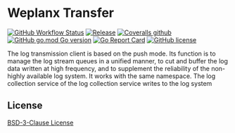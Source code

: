 # Weplanx Transfer

[![GitHub Workflow Status](https://img.shields.io/github/actions/workflow/status/weplanx/transfer/testing.yml?label=testing)](https://github.com/weplanx/transfer/actions/workflows/testing.yml)
[![Release](https://img.shields.io/github/v/release/weplanx/transfer.svg?style=flat-square&include_prereleases)](https://github.com/weplanx/transfer/releases)
[![Coveralls github](https://img.shields.io/coveralls/github/weplanx/transfer.svg?style=flat-square)](https://coveralls.io/github/weplanx/transfer)
[![GitHub go.mod Go version](https://img.shields.io/github/go-mod/go-version/weplanx/transfer?style=flat-square)](https://github.com/weplanx/transfer)
[![Go Report Card](https://goreportcard.com/badge/github.com/weplanx/transfer?style=flat-square)](https://goreportcard.com/report/github.com/weplanx/transfer)
[![GitHub license](https://img.shields.io/github/license/weplanx/transfer?style=flat-square)](https://raw.githubusercontent.com/weplanx/transfer/main/LICENSE)

The log transmission client is based on the push mode. Its function is to manage the log stream queues in a unified manner, to cut and buffer the log data written at high frequency, and to supplement the reliability of the non-highly available log system. It works with the same namespace. The log collection service of the log collection service writes to the log system
 
## License

[BSD-3-Clause License](https://github.com/weplanx/transfer/blob/main/LICENSE)
